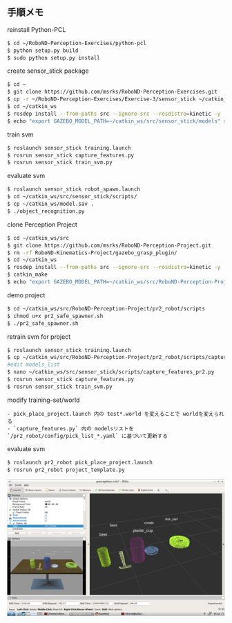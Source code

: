 ## 手順メモ

reinstall Python-PCL

```bash
$ cd ~/RoboND-Perception-Exercises/python-pcl
$ python setup.py build
$ sudo python setup.py install
```

create sensor_stick package

```bash
$ cd ~
$ git clone https://github.com/msrks/RoboND-Perception-Exercises.git
$ cp -r ~/RoboND-Perception-Exercises/Exercise-3/sensor_stick ~/catkin_ws/src/
$ cd ~/catkin_ws
$ rosdep install --from-paths src --ignore-src --rosdistro=kinetic -y
$ echo "export GAZEBO_MODEL_PATH=~/catkin_ws/src/sensor_stick/models" >> .bashrc
```

train svm

```bash
$ roslaunch sensor_stick training.launch
$ rosrun sensor_stick capture_features.py
$ rosrun sensor_stick train_svm.py
```

evaluate svm

```bash
$ roslaunch sensor_stick robot_spawn.launch
$ cd ~/catkin_ws/src/sensor_stick/scripts/
$ cp ~/catkin_ws/model.sav .
$ ./object_recognition.py
```

clone Perception Project

```bash
$ cd ~/catkin_ws/src
$ git clone https://github.com/msrks/RoboND-Perception-Project.git
$ rm -rf RoboND-Kinematics-Project/gazebo_grasp_plugin/
$ cd ~/catkin_ws
$ rosdep install --from-paths src --ignore-src --rosdistro=kinetic -y
$ catkin_make
$ echo "export GAZEBO_MODEL_PATH=~/catkin_ws/src/RoboND-Perception-Project/pr2_robot/models:$GAZEBO_MODEL_PATH" >> .bashrc
```

demo project

```bash
$ cd ~/catkin_ws/src/RoboND-Perception-Project/pr2_robot/scripts
$ chmod u+x pr2_safe_spawner.sh
$ ./pr2_safe_spawner.sh
```

retrain svm for project

```bash
$ roslaunch sensor_stick training.launch
$ cp ~/catkin_ws/src/RoboND-Perception-Project/pr2_robot/scripts/capture_features.py ~/catkin_ws/src/sensor_stick/scripts/capture_features_pr2.py
#edit models_list
$ nano ~/catkin_ws/src/sensor_stick/scripts/capture_features_pr2.py
$ rosrun sensor_stick capture_features.py
$ rosrun sensor_stick train_svm.py
```

modify training-set/world

```
- pick_place_project.launch 内の test*.world を変えることで worldを変えられる
- `capture_features.py` 内の modelsリストを `/pr2_robot/config/pick_list_*.yaml` に基づいて更新する
```

evaluate svm

```bash
$ roslaunch pr2_robot pick_place_project.launch
$ rosrun pr2_robot project_template.py
```

<img width="1200" src="imgs/rviz_exercise.png">
